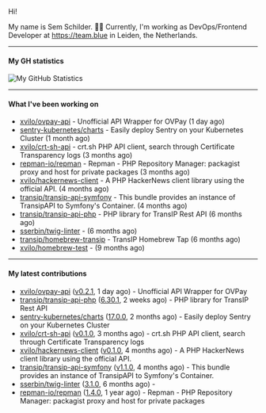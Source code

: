 Hi!

My name is Sem Schilder. 👋🏻 Currently, I'm working as DevOps/Frontend Developer at https://team.blue in Leiden, the Netherlands.

---

#### My GH statistics

![My GitHub Statistics](https://github-readme-stats.vercel.app/api?username=xvilo&show_icons=true&count_private=true&hide_title=true)

---

#### What I've been working on

- [xvilo/ovpay-api](https://github.com/xvilo/ovpay-api) - Unofficial API Wrapper for OVPay (1 day ago)
- [sentry-kubernetes/charts](https://github.com/sentry-kubernetes/charts) - Easily deploy Sentry on your Kubernetes Cluster (1 month ago)
- [xvilo/crt-sh-api](https://github.com/xvilo/crt-sh-api) - crt.sh PHP API client, search through Certificate Transparency logs (3 months ago)
- [repman-io/repman](https://github.com/repman-io/repman) - Repman - PHP Repository Manager: packagist proxy and host for private packages  (3 months ago)
- [xvilo/hackernews-client](https://github.com/xvilo/hackernews-client) - A PHP HackerNews client library using the official API. (4 months ago)
- [transip/transip-api-symfony](https://github.com/transip/transip-api-symfony) - This bundle provides an instance of TransipAPI to Symfony&#39;s Container. (4 months ago)
- [transip/transip-api-php](https://github.com/transip/transip-api-php) - PHP library for TransIP Rest API (6 months ago)
- [sserbin/twig-linter](https://github.com/sserbin/twig-linter) -  (6 months ago)
- [transip/homebrew-transip](https://github.com/transip/homebrew-transip) - TransIP Homebrew Tap (6 months ago)
- [xvilo/homebrew-test](https://github.com/xvilo/homebrew-test) -  (9 months ago)

---

#### My latest contributions

- [xvilo/ovpay-api](https://github.com/xvilo/ovpay-api) ([v0.2.1](https://github.com/xvilo/ovpay-api/releases/tag/v0.2.1), 1 day ago) - Unofficial API Wrapper for OVPay
- [transip/transip-api-php](https://github.com/transip/transip-api-php) ([6.30.1](https://github.com/transip/transip-api-php/releases/tag/6.30.1), 2 weeks ago) - PHP library for TransIP Rest API
- [sentry-kubernetes/charts](https://github.com/sentry-kubernetes/charts) ([17.0.0](https://github.com/sentry-kubernetes/charts/releases/tag/17.0.0), 2 months ago) - Easily deploy Sentry on your Kubernetes Cluster
- [xvilo/crt-sh-api](https://github.com/xvilo/crt-sh-api) ([v0.1.0](https://github.com/xvilo/crt-sh-api/releases/tag/v0.1.0), 3 months ago) - crt.sh PHP API client, search through Certificate Transparency logs
- [xvilo/hackernews-client](https://github.com/xvilo/hackernews-client) ([v0.1.0](https://github.com/xvilo/hackernews-client/releases/tag/v0.1.0), 4 months ago) - A PHP HackerNews client library using the official API.
- [transip/transip-api-symfony](https://github.com/transip/transip-api-symfony) ([v1.1.0](https://github.com/transip/transip-api-symfony/releases/tag/v1.1.0), 4 months ago) - This bundle provides an instance of TransipAPI to Symfony&#39;s Container.
- [sserbin/twig-linter](https://github.com/sserbin/twig-linter) ([3.1.0](https://github.com/sserbin/twig-linter/releases/tag/3.1.0), 6 months ago) - 
- [repman-io/repman](https://github.com/repman-io/repman) ([1.4.0](https://github.com/repman-io/repman/releases/tag/1.4.0), 1 year ago) - Repman - PHP Repository Manager: packagist proxy and host for private packages 
